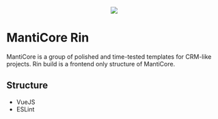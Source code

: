 <p align="center"><img src="https://user-images.githubusercontent.com/46904553/63571621-85b33980-c5a2-11e9-87ba-53f9d82c4a72.png"></p>

# MantiCore Rin

MantiCore is a group of polished and time-tested templates for CRM-like projects. Rin build is a frontend only structure of MantiCore.

## Structure

<ul>
  <li>VueJS</li>
  <li>ESLint</li>
</ul>
